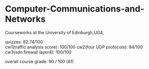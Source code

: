 # Computer-Communications-and-Networks
Courseworks at the University of Edinburgh,UG4,

quizzes: 82.74/100	
cw1(traffic analysis score):	100/100	
cw2(four UDP protocols):	84/100	
cw3(sdn firewall layer4):  100/100

overall course grade: 90 / 100 (A1)
